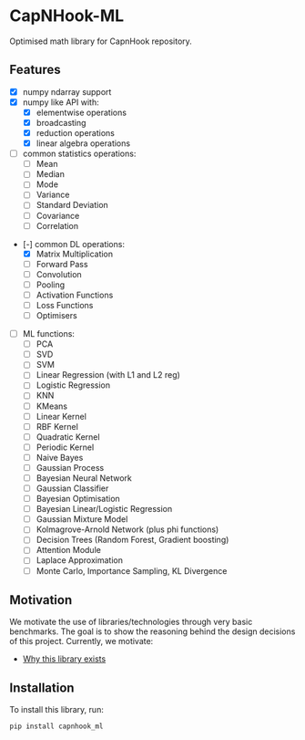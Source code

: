 # CapNHook-ML

Optimised math library for CapnHook repository.

## Features
- [x] numpy ndarray support
- [x] numpy like API with:
    - [x] elementwise operations
    - [x] broadcasting
    - [x] reduction operations
    - [x] linear algebra operations
     
- [ ] common statistics operations:
    - [ ] Mean
    - [ ] Median
    - [ ] Mode
    - [ ] Variance
    - [ ] Standard Deviation
    - [ ] Covariance
    - [ ] Correlation
          
- [-] common DL operations:
    - [x] Matrix Multiplication
    - [ ] Forward Pass
    - [ ] Convolution
    - [ ] Pooling
    - [ ] Activation Functions
    - [ ] Loss Functions
    - [ ] Optimisers

- [ ] ML functions:
    - [ ] PCA
    - [ ] SVD
    - [ ] SVM
    - [ ] Linear Regression (with L1 and L2 reg)
    - [ ] Logistic Regression
    - [ ] KNN
    - [ ] KMeans
    - [ ] Linear Kernel
    - [ ] RBF Kernel
    - [ ] Quadratic Kernel
    - [ ] Periodic Kernel
    - [ ] Naive Bayes
    - [ ] Gaussian Process
    - [ ] Bayesian Neural Network
    - [ ] Gaussian Classifier
    - [ ] Bayesian Optimisation
    - [ ] Bayesian Linear/Logistic Regression
    - [ ] Gaussian Mixture Model
    - [ ] Kolmagrove-Arnold Network (plus phi functions)
    - [ ] Decision Trees (Random Forest, Gradient boosting)
    - [ ] Attention Module
    - [ ] Laplace Approximation
    - [ ] Monte Carlo, Importance Sampling, KL Divergence

## Motivation

We motivate the use of libraries/technologies through very basic benchmarks. The goal is to show the reasoning behind the design decisions of this project. Currently, we motivate:
- [Why this library exists](motivation/numpy_slow_motivation/)

## Installation
To install this library, run:
```bash
pip install capnhook_ml
```
